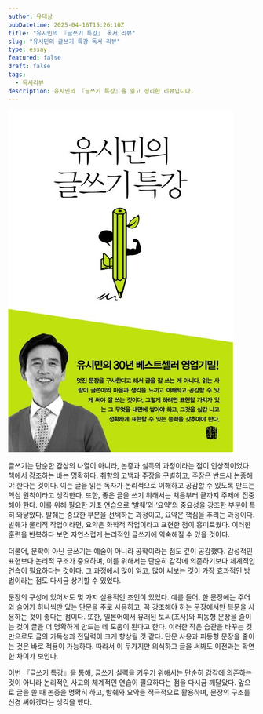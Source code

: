 ```yaml
---
author: 유대상
pubDatetime: 2025-04-16T15:26:10Z
title: "유시민의 『글쓰기 특강』 독서 리뷰"
slug: "유시민의-글쓰기-특강-독서-리뷰"
type: essay
featured: false
draft: false
tags:
  - 독서리뷰
description: 유시민의 『글쓰기 특강』을 읽고 정리한 리뷰입니다.
---
```


![유시민의 글쓰기 특강 도서 이미지](./book.jpg)

글쓰기는 단순한 감상의 나열이 아니라, 논증과 설득의 과정이라는 점이 인상적이었다. 책에서 강조하는 바는 명확하다. 취향의 고백과 주장을 구별하고, 주장은 반드시 논증해야 한다는 것이다. 이는 글을 읽는 독자가 논리적으로 이해하고 공감할 수 있도록 만드는 핵심 원칙이라고 생각한다. 또한, 좋은 글을 쓰기 위해서는 처음부터 끝까지 주제에 집중해야 한다. 이를 위해 필요한 기초 연습으로 ‘발췌’와 ‘요약’의 중요성을 강조한 부분이 특히 와닿았다. 발췌는 중요한 부분을 선택하는 과정이고, 요약은 핵심을 추리는 과정이다. 발췌가 물리적 작업이라면, 요약은 화학적 작업이라고 표현한 점이 흥미로웠다. 이러한 훈련을 반복하다 보면 자연스럽게 논리적인 글쓰기에 익숙해질 수 있을 것이다.

더불어, 문학이 아닌 글쓰기는 예술이 아니라 공학이라는 점도 깊이 공감했다. 감성적인 표현보다 논리적 구조가 중요하며, 이를 위해서는 단순히 감각에 의존하기보다 체계적인 연습이 필요하다는 것이다. 그 과정에서 많이 읽고, 많이 써보는 것이 가장 효과적인 방법이라는 점도 다시금 상기할 수 있었다.

문장의 구성에 있어서도 몇 가지 실용적인 조언이 있었다. 예를 들어, 한 문장에는 주어와 술어가 하나씩만 있는 단문을 주로 사용하고, 꼭 강조해야 하는 문장에서만 복문을 사용하는 것이 좋다는 점이다. 또한, 일본어에서 유래된 토씨(조사)와 피동형 문장을 줄이는 것이 글을 더 명확하게 만드는 데 도움이 된다고 한다. 이러한 작은 습관을 바꾸는 것만으로도 글의 가독성과 전달력이 크게 향상될 것 같다. 단문 사용과 피동형 문장을 줄이는 것은 바로 적용이 가능하다. 따라서 이 두가지만 의식하고 글을 써봐도 이전과는 확연한 차이가 보인다.

이번 『글쓰기 특강』을 통해, 글쓰기 실력을 키우기 위해서는 단순히 감각에 의존하는 것이 아니라 논리적인 사고와 체계적인 연습이 필요하다는 점을 다시금 깨달았다. 앞으로 글을 쓸 때 논증을 명확히 하고, 발췌와 요약을 적극적으로 활용하며, 문장의 구조를 신경 써야겠다는 생각을 했다.

